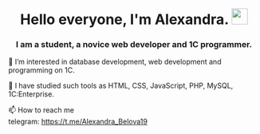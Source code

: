 <h1 align="center">Hello everyone, I'm Alexandra.
<img src="https://github.com/blackcater/blackcater/raw/main/images/Hi.gif" height="32"/></h1>
<h3 align="center">I am a student, a novice web developer and 1C programmer.</h3>

👀 I’m interested in database development, web development and programming on 1C.

🌱 I have studied such tools as HTML, CSS, JavaScript, PHP, MySQL, 1C:Enterprise.

📫 How to reach me</br>
telegram: https://t.me/Alexandra_Belova19
